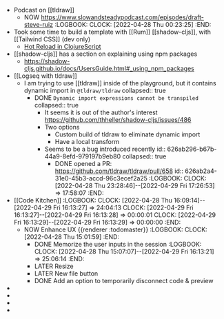 - Podcast on [[tldraw]]
	- NOW https://www.slowandsteadypodcast.com/episodes/draft-steve-ruiz
	  :LOGBOOK:
	  CLOCK: [2022-04-28 Thu 00:23:25]
	  :END:
- Took some time to build a template with [[Rum]] [[shadow-cljs]], with [[Tailwind CSS]] (dev only)
	- [Hot Reload in ClojureScript](https://code.thheller.com/blog/shadow-cljs/2019/08/25/hot-reload-in-clojurescript.html)
- [[shadow-cljs]] has a section on explaining using npm packages
	- https://shadow-cljs.github.io/docs/UsersGuide.html#_using_npm_packages
- [[Logseq with tldraw]]
	- I am trying to use [[tldraw]] inside of the playground, but it contains dynamic import in `@tldraw/tldraw`
	  collapsed:: true
		- DONE `Dynamic import expressions cannot be transpiled`
		  collapsed:: true
			- It seems it is out of the author's interest https://github.com/thheller/shadow-cljs/issues/486
			- Two options
				- Custom build of tldraw to eliminate dynamic import
				- Have a local transform
			- Seems to be a bug introduced recently
			  id:: 626ab296-b67b-44a9-8efd-979197b9eb80
			  collapsed:: true
				- DONE opened a PR: https://github.com/tldraw/tldraw/pull/658
				  id:: 626ab2a4-31e0-45b3-accd-96c3ecef2a25
				  :LOGBOOK:
				  CLOCK: [2022-04-28 Thu 23:28:46]--[2022-04-29 Fri 17:26:53] =>  17:58:07
				  :END:
- [[Code Kitchen]]
  :LOGBOOK:
  CLOCK: [2022-04-28 Thu 16:09:14]--[2022-04-29 Fri 16:13:27] =>  24:04:13
  CLOCK: [2022-04-29 Fri 16:13:27]--[2022-04-29 Fri 16:13:28] =>  00:00:01
  CLOCK: [2022-04-29 Fri 16:13:29]--[2022-04-29 Fri 16:13:29] =>  00:00:00
  :END:
	- NOW Enhance UX   {{renderer :todomaster}}
	  :LOGBOOK:
	  CLOCK: [2022-04-28 Thu 15:01:59]
	  :END:
		- DONE Memorize the user inputs in the session
		  :LOGBOOK:
		  CLOCK: [2022-04-28 Thu 15:07:07]--[2022-04-29 Fri 16:13:21] =>  25:06:14
		  :END:
		- LATER Resize
		- LATER New file button
		- DONE Add an option to temporarily disconnect code & preview
-
-
-
-